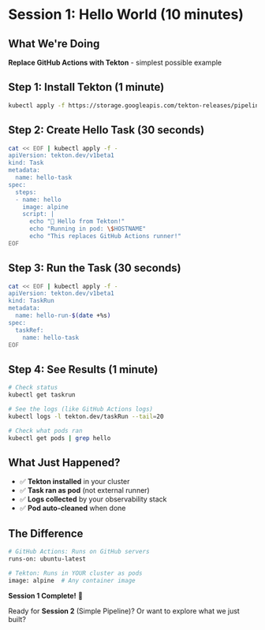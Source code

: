 # Session 1: Hello World (10 minutes)

## What We're Doing
**Replace GitHub Actions with Tekton** - simplest possible example

## Step 1: Install Tekton (1 minute)
```bash
kubectl apply -f https://storage.googleapis.com/tekton-releases/pipeline/latest/release.yaml
```

## Step 2: Create Hello Task (30 seconds)
```bash
cat << EOF | kubectl apply -f -
apiVersion: tekton.dev/v1beta1
kind: Task
metadata:
  name: hello-task
spec:
  steps:
  - name: hello
    image: alpine
    script: |
      echo "🚀 Hello from Tekton!"
      echo "Running in pod: \$HOSTNAME"
      echo "This replaces GitHub Actions runner!"
EOF
```

## Step 3: Run the Task (30 seconds)
```bash
cat << EOF | kubectl apply -f -
apiVersion: tekton.dev/v1beta1
kind: TaskRun
metadata:
  name: hello-run-$(date +%s)
spec:
  taskRef:
    name: hello-task
EOF
```

## Step 4: See Results (1 minute)
```bash
# Check status
kubectl get taskrun

# See the logs (like GitHub Actions logs)
kubectl logs -l tekton.dev/taskRun --tail=20

# Check what pods ran
kubectl get pods | grep hello
```

## What Just Happened?
- ✅ **Tekton installed** in your cluster
- ✅ **Task ran as pod** (not external runner)
- ✅ **Logs collected** by your observability stack
- ✅ **Pod auto-cleaned** when done

## The Difference
```bash
# GitHub Actions: Runs on GitHub servers
runs-on: ubuntu-latest

# Tekton: Runs in YOUR cluster as pods
image: alpine  # Any container image
```

**Session 1 Complete!** 🎉

Ready for **Session 2** (Simple Pipeline)? Or want to explore what we just built?